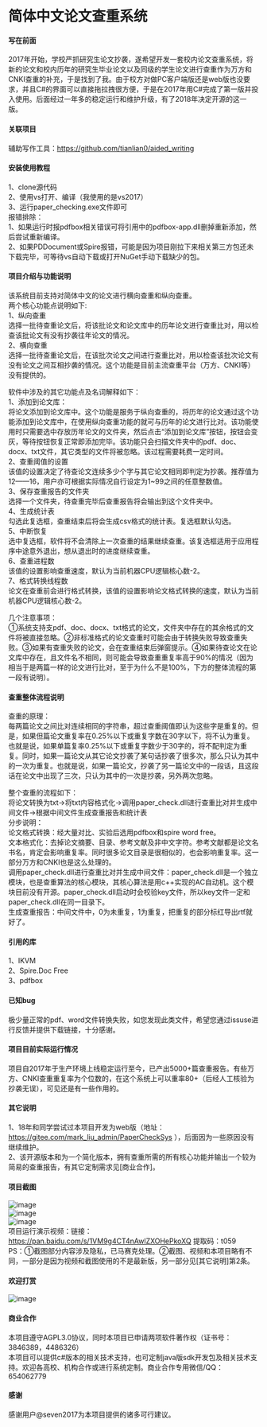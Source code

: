 ﻿# 简体中文论文查重系统

#### 写在前面
2017年开始，学校严抓研究生论文抄袭，遂希望开发一套校内论文查重系统，将新的论文和校内历年的研究生毕业论文以及同级的学生论文进行查重作为万方和CNKI查重的补充，于是找到了我。由于校方对做PC客户端版还是web版也没要求，并且C#的界面可以直接拖拉拽很方便，于是在2017年用C#完成了第一版并投入使用。后面经过一年多的稳定运行和维护升级，有了2018年决定开源的这一版。  

#### 关联项目
辅助写作工具：https://github.com/tianlian0/aided_writing  

#### 安装使用教程
1、clone源代码  
2、使用vs打开、编译（我使用的是vs2017）  
3、运行paper_checking.exe文件即可  
报错排除：  
1、如果运行时报pdfbox相关错误可将引用中的pdfbox-app.dll删掉重新添加，然后尝试重新编译。  
2、如果PDDocument或Spire报错，可能是因为项目刚拉下来相关第三方包还未下载完毕，可等待vs自动下载或打开NuGet手动下载缺少的包。  

#### 项目介绍与功能说明
该系统目前支持对简体中文的论文进行横向查重和纵向查重。  
两个核心功能点说明如下:  
1、纵向查重  
选择一批待查重论文后，将该批论文和论文库中的历年论文进行查重比对，用以检查该批论文有没有抄袭往年论文的情况。  
2、横向查重  
选择一批待查重论文后，在该批次论文之间进行查重比对，用以检查该批次论文有没有论文之间互相抄袭的情况。这个功能是目前主流查重平台（万方、CNKI等）没有提供的。  
  
软件中涉及的其它功能点及名词解释如下：  
1、添加到论文库：  
将论文添加到论文库中。这个功能是服务于纵向查重的，将历年的论文通过这个功能添加到论文库中，在使用纵向查重功能的就可与历年的论文进行比对。该功能使用时只需要选中存放历年论文的文件夹，然后点击“添加到论文库”按钮，按钮会变灰，等待按钮恢复正常即添加完毕。该功能只会扫描文件夹中的pdf、doc、docx、txt文件，其它类型的文件将被忽略。该过程需要耗费一定时间。  
2、查重阈值的设置  
该值的设置决定了待查论文连续多少个字与其它论文相同即判定为抄袭。推荐值为12——16，用户亦可根据实际情况自行设定为1~99之间的任意整数值。  
3、保存查重报告的文件夹  
选择一个文件夹，待查重完毕后查重报告将会输出到这个文件夹中。  
4、生成统计表  
勾选此复选框，查重结束后将会生成csv格式的统计表。复选框默认勾选。  
5、中断恢复  
选中复选框，软件将不会清除上一次查重的结果继续查重。该复选框适用于应用程序中途意外退出，想从退出时的进度继续查重。  
6、查重进程数  
该值的设置影响查重速度，默认为当前机器CPU逻辑核心数-2。  
7、格式转换线程数  
论文在查重前会进行格式转换，该值的设置影响论文格式转换的速度，默认为当前机器CPU逻辑核心数-2。 

几个注意事项：  
①系统支持支pdf、doc、docx、txt格式的论文，文件夹中存在的其余格式的文件将被直接忽略。②非标准格式的论文查重时可能会由于转换失败导致查重失败。③如果有查重失败的论文，会在查重结束后弹窗提示。④如果待查论文在论文库中存在，且文件名不相同，则可能会导致查重重复率高于90%的情况（因为相当于是两篇一样的论文进行比对，至于为什么不是100%，下方的整体流程的第一段有说明）。  

#### 查重整体流程说明
查重的原理：  
每两篇论文之间比对连续相同的字符串，超过查重阈值即认为这些字是重复的。但是，如果但篇论文重复率在0.25%以下或重复字数在30字以下，将不认为重复。也就是说，如果单篇复率0.25%以下或重复字数少于30字的，将不配判定为重复。同时，如果一篇论文从其它论文抄袭了某句话抄袭了很多次，那么只认为其中的一次为重复。也就是说，如果一篇论文，抄袭了另一篇论文中的一段话，且这段话在论文中出现了三次，只认为其中的一次是抄袭，另外两次忽略。

整个查重的流程如下：  
将论文转换为txt->将txt内容格式化->调用paper_check.dll进行查重比对并生成中间文件->根据中间文件生成查重报告和统计表  
分步说明：  
论文格式转换：经大量对比、实验后选用pdfbox和spire word free。  
文本格式化：去掉论文摘要、目录、参考文献及非中文字符。参考文献都是论文名书名，肯定会影响重复率。同时很多论文目录是很相似的，也会影响重复率。这一部分万方和CNKI也是这么处理的。  
调用paper_check.dll进行查重比对并生成中间文件：paper_check.dll是一个独立模块，也是查重算法的核心模块，其核心算法是用c++实现的AC自动机。这个模块目前没有开源。paper_check.dll启动时会校验key文件，所以key文件一定和paper_check.dll在同一目录下。  
生成查重报告：中间文件中，0为未重复，1为重复，把重复的部分标红导出rtf就好了。  

#### 引用的库
1、IKVM  
2、Spire.Doc Free  
3、pdfbox  

#### 已知bug
极少量正常的pdf、word文件转换失败，如您发现此类文件，希望您通过issuse进行反馈并提供下载链接，十分感谢。  

#### 项目目前实际运行情况
项目自2017年于生产环境上线稳定运行至今，已产出5000+篇查重报告。有些万方、CNKI查重重复率为个位数的，在这个系统上可以重率80+（后经人工核验为抄袭无误），可见还是有一些作用的。  

#### 其它说明
1、18年和同学尝试过本项目开发为web版（地址：https://gitee.com/mark_liu_admin/PaperCheckSys ），后面因为一些原因没有继续维护。  
2、该开源版本和为一个简化版本，拥有查重所需的所有核心功能并输出一个较为简易的查重报告，有其它定制需求见[商业合作]。  


#### 项目截图
![image](https://github.com/tianlian0/paper_checking_system/blob/master/images/pic1.png)  
![image](https://github.com/tianlian0/paper_checking_system/blob/master/images/pic2.png)  
![image](https://github.com/tianlian0/paper_checking_system/blob/master/images/pic3.png)  
项目运行演示视频：链接：https://pan.baidu.com/s/1VM9g4CT4nAwlZXOHePkoXQ 提取码：t059  
PS：①截图部分内容涉及隐私，已马赛克处理。②截图、视频和本项目略有不同，一部分是因为视频和截图使用的不是最新版，另一部分见[其它说明]第2条。  

#### 欢迎打赏
![image](https://github.com/tianlian0/paper_checking_system/blob/master/images/shang.png)  

#### 商业合作
本项目遵守AGPL3.0协议，同时本项目已申请两项软件著作权（证书号：3846389，4486326）  
本项目可以提供c#版本的相关技术支持，也可定制java版sdk开发包及相关技术支持。欢迎各高校、机构合作或进行系统定制。商业合作专用微信/QQ：654062779  

#### 感谢
感谢用户@seven2017为本项目提供的诸多可行建议。  
